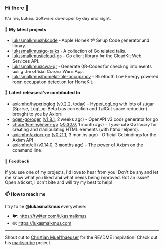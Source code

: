 ### Hi there 👋

It's me, Lukas. Software developer by day and night.

#### 🌱 My latest projects

- [lukasmalkmus/hkcode](https://github.com/lukasmalkmus/hkcode) - Apple HomeKit® Setup Code generator and library.
- [lukasmalkmus/go-talks](https://github.com/lukasmalkmus/go-talks) - A collection of Go related talks.
- [lukasmalkmus/icloud-go](https://github.com/lukasmalkmus/icloud-go) - Go client library for the CloudKit Web Services API.
- [lukasmalkmus/cwa-qr](https://github.com/lukasmalkmus/cwa-qr) - Generate QR-Codes for checking into events using the official Corona Warn App.
- [lukasmalkmus/homekit-ble-occupancy](https://github.com/lukasmalkmus/homekit-ble-occupancy) - Bluetooth Low Energy powered room occupation detection for HomeKit.

#### 🔭 Latest releases I've contributed to

- [axiomhq/hyperloglog](https://github.com/axiomhq/hyperloglog) ([v0.2.2](https://github.com/axiomhq/hyperloglog/releases/tag/v0.2.2), today) - HyperLogLog with lots of sugar (Sparse, LogLog-Beta bias correction and TailCut space reduction) brought to you by Axiom
- [ogen-go/ogen](https://github.com/ogen-go/ogen) ([v1.8.1](https://github.com/ogen-go/ogen/releases/tag/v1.8.1), 2 weeks ago) - OpenAPI v3 code generator for go
- [chasefleming/elem-go](https://github.com/chasefleming/elem-go) ([v0.30.0](https://github.com/chasefleming/elem-go/releases/tag/v0.30.0), 1 month ago) - Type-safe Go library for creating and manipulating HTML elements (with htmx helpers).
- [axiomhq/axiom-go](https://github.com/axiomhq/axiom-go) ([v0.21.1](https://github.com/axiomhq/axiom-go/releases/tag/v0.21.1), 3 months ago) - Official Go bindings for the Axiom API
- [axiomhq/cli](https://github.com/axiomhq/cli) ([v0.14.0](https://github.com/axiomhq/cli/releases/tag/v0.14.0), 3 months ago) - The power of Axiom on the command line.

#### 💬 Feedback

If you use one of my projects, I'd love to hear from you! Don't be shy and let
me know what you liked and what needs being improved. Got an issue? Open a
ticket, I don't bite and will try my best to help!

#### 📫 How to reach me

I try to be **@lukasmalkmus** everywhere:

- 🐦: https://twitter.com/lukasmalkmus
- 🌐: https://lukasmalkmus.com

---

Shout out to [Christian Muehlhaeuser](https://github.com/muesli) for the README
inspiration! Check out his [markscribe](https://github.com/muesli/markscribe)
project.
